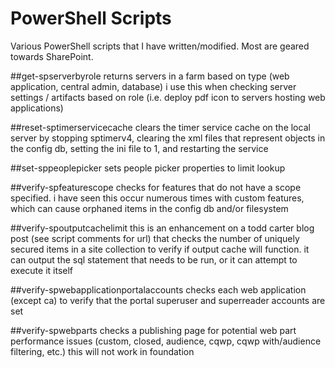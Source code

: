 PowerShell Scripts 
==========

Various PowerShell scripts that I have written/modified. Most are geared towards SharePoint.

##get-spserverbyrole
returns servers in a farm based on type (web application, central admin, database)
i use this when checking server settings / artifacts based on role (i.e. deploy pdf icon to servers hosting
web applications)

##reset-sptimerservicecache
clears the timer service cache on the local server by stopping sptimerv4, clearing the xml files
that represent objects in the config db, setting the ini file to 1, and restarting the service

##set-sppeoplepicker
sets people picker properties to limit lookup

##verify-spfeaturescope
checks for features that do not have a scope specified. i have seen this occur numerous times with custom 
features, which can cause orphaned items in the config db and/or filesystem

##verify-spoutputcachelimit
this is an enhancement on a todd carter blog post (see script comments for url) that checks the number
of uniquely secured items in a site collection to verify if output cache will function. it can output the sql statement that needs to be run, or
it can attempt to execute it itself

##verify-spwebapplicationportalaccounts
checks each web application (except ca) to verify that the portal superuser and superreader accounts are set

##verify-spwebparts
checks a publishing page for potential web part performance issues (custom, closed, audience, cqwp, cqwp with/audience filtering, etc.)
this will not work in foundation

